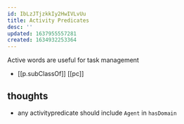 ```yaml
---
id: IbLzJTjzkkIy2HwIVLvUu
title: Activity Predicates
desc: ''
updated: 1637955557281
created: 1634932253364
---
```




Active words are useful for task management

- [[p.subClassOf]] [[pc]]

## thoughts

- any activitypredicate should include `Agent` in `hasDomain` 
